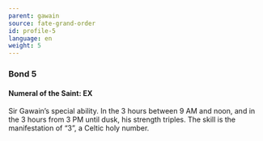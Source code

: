 ```yaml
---
parent: gawain
source: fate-grand-order
id: profile-5
language: en
weight: 5
---
```


### Bond 5

#### Numeral of the Saint: EX

Sir Gawain’s special ability.
In the 3 hours between 9 AM and noon, and in the 3 hours from 3 PM until dusk, his strength triples.
The skill is the manifestation of “3”, a Celtic holy number.
